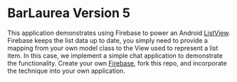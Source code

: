 # BarLaurea Version 5

This application demonstrates using Firebase to power an Android
[ListView](https://developer.android.com/guide/topics/ui/layout/listview.html).
Firebase keeps the list data up to date, you simply need to provide a mapping
from your own model class to the View used to represent a list item.
In this case, we implement a simple chat application to demonstrate the functionality.
Create your own [Firebase](https://www.firebase.com), fork this repo, and incorporate the technique
into your own application.

